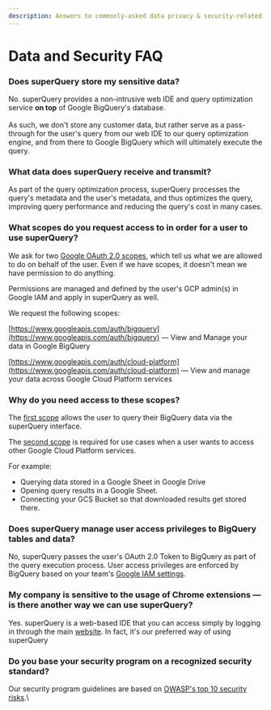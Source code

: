 ```yaml
---
description: Answers to commonly-asked data privacy & security-related questions
---
```


# Data and Security FAQ

### Does superQuery store my sensitive data?

No. superQuery provides a non-intrusive web IDE and query optimization service **on top** of Google BigQuery's database.\
&#x20;\
As such, we don't store any customer data, but rather serve as a pass-through for the user's query from our web IDE to our query optimization engine, and from there to Google BigQuery which will ultimately execute the query.

### What data does superQuery receive and transmit?

As part of the query optimization process, superQuery processes the query's metadata and the user's metadata, and thus optimizes the query, improving query performance and reducing the query's cost in many cases.

### What scopes do you request access to in order for a user to use superQuery?

We ask for two [Google OAuth 2.0 scopes](https://developers.google.com/identity/protocols/googlescopes#bigqueryv2), which tell us what we are allowed to do on behalf of the user. Even if we have scopes, it doesn't mean we have permission to do anything.&#x20;

Permissions are managed and defined by the user's GCP admin(s) in Google IAM and apply in superQuery as well.

We request the following scopes:

[https://www.googleapis.com/auth/bigquery](https://www.googleapis.com/auth/bigquery) &mdash; View and Manage your data in Google BigQuery

[https://www.googleapis.com/auth/cloud-platform](https://www.googleapis.com/auth/cloud-platform) &mdash; View and manage your data across Google Cloud Platform services

### **Why do you need access to these scopes?**

The [first scope](https://www.googleapis.com/auth/bigquery) allows the user to query their BigQuery data via the superQuery interface.

The [second scope](https://www.googleapis.com/auth/cloud-platform) is required for use cases when a user wants to access other Google Cloud Platform services.&#x20;

For example:

* Querying data stored in a Google Sheet in Google Drive
* Opening query results in a Google Sheet.
* Connecting your GCS Bucket so that downloaded results get stored there.

### Does superQuery manage user access privileges to BigQuery tables and data?

No, superQuery passes the user's OAuth 2.0 Token to BigQuery as part of the query execution process. User access privileges are enforced by BigQuery based on your team's [Google IAM settings](https://console.cloud.google.com/iam-admin/iam?project=tamir-215609\)).

### My company is sensitive to the usage of Chrome extensions &mdash; is there another way we can use superQuery?

Yes. superQuery is a web-based IDE that you can access simply by logging in through the main [website](http://web.superquery.io). In fact, it's our preferred way of using superQuery

### Do you base your security program on a recognized security standard?

Our security program guidelines are based on [OWASP's top 10 security risks](https://www.owasp.org/index.php/Category:OWASP\_Top\_Ten\_Project).\
